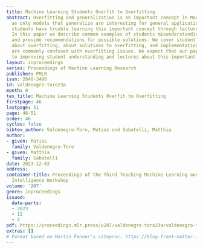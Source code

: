 ```yaml
---
title: Machine Learning Students Overfit to Overfitting
abstract: Overfitting and generalization is an important concept in Machine Learning
  as only models that generalize are interesting for general applications. Yet some
  students have trouble learning this important concept through lectures and exercises.
  In this paper we describe common examples of students misunderstanding overfitting,
  and provide recommendations for possible solutions. We cover student misconceptions
  about overfitting, about solutions to overfitting, and implementation mistakes that
  are commonly confused with overfitting issues. We expect that our paper can contribute
  to improving student understanding and lectures about this important topic.
layout: inproceedings
series: Proceedings of Machine Learning Research
publisher: PMLR
issn: 2640-3498
id: valdenegro-toro23a
month: 0
tex_title: Machine Learning Students Overfit to Overfitting
firstpage: 46
lastpage: 51
page: 46-51
order: 46
cycles: false
bibtex_author: Valdenegro-Toro, Matias and Sabatelli, Matthia
author:
- given: Matias
  family: Valdenegro-Toro
- given: Matthia
  family: Sabatelli
date: 2023-12-02
address:
container-title: Proceedings of the Third Teaching Machine Learning and Artificial
  Intelligence Workshop
volume: '207'
genre: inproceedings
issued:
  date-parts:
  - 2023
  - 12
  - 2
pdf: https://proceedings.mlr.press/v207/valdenegro-toro23a/valdenegro-toro23a.pdf
extras: []
# Format based on Martin Fenner's citeproc: https://blog.front-matter.io/posts/citeproc-yaml-for-bibliographies/
---
```

